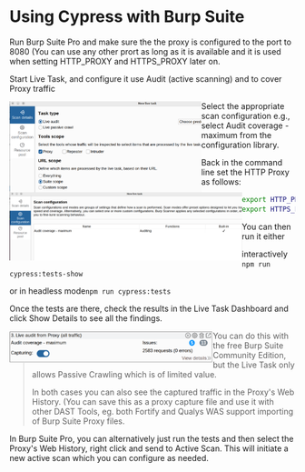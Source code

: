# Using Cypress with Burp Suite

Run Burp Suite Pro and make sure the  the proxy is configured to the port  to  8080 (You can use any other prort as long as it is available and it is used when setting HTTP_PROXY and HTTPS_PROXY later on. 

Start Live Task, and configure it use Audit (active scanning) and to cover Proxy traffic

<img align="left" src="../docs/images/live-scan-main-config.png" style="zoom: 33%;" />

Select the appropriate scan configuration e.g., select  Audit coverage - maximum from the configuration library.

<img src="../docs/images/live-task-scan-config.png" align="left" alt="live-task-scan-config" style="zoom: 40%;" />



Back in the command line set the HTTP Proxy as follows:

```bash
export HTTP_PROXY=http://localhost:8080
export HTTPS_PROXY=http://localhost:8080
```

You can then run it either  

interactively `npm run cypress:tests-show`

or in headless mode`npm run cypress:tests`

Once the tests are there, check the results in the Live Task Dashboard and click Show Details to see all the findings.  

<img src="../docs/images/live-task-results.png" align="left" style="zoom:35%;" />

> You can do this with the free Burp Suite Community Edition, but the Live Task only allows Passive Crawling which is of limited value. 
>
> In both cases you can also see the captured traffic in the Proxy's Web History. (You can save this as a proxy capture file and use it with other DAST Tools, eg. both Fortify and Qualys WAS support importing of Burp Suite Proxy files.



In Burp Suite Pro, you can alternatively just run the tests and then select the Proxy's Web History, right click and send to Active Scan. This will initiate a new active scan which you can configure as needed.